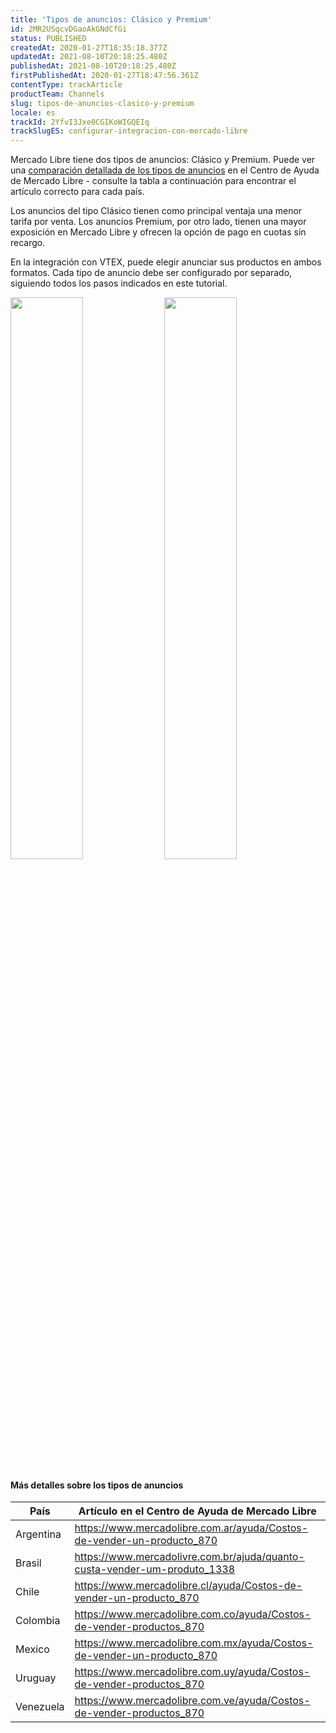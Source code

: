 ```yaml
---
title: 'Tipos de anuncios: Clásico y Premium'
id: 2MR2USqcvDGaoAkGNdCfGi
status: PUBLISHED
createdAt: 2020-01-27T18:35:18.377Z
updatedAt: 2021-08-10T20:18:25.480Z
publishedAt: 2021-08-10T20:18:25.480Z
firstPublishedAt: 2020-01-27T18:47:56.361Z
contentType: trackArticle
productTeam: Channels
slug: tipos-de-anuncios-clasico-y-premium
locale: es
trackId: 2YfvI3Jxe0CGIKoWIGQEIq
trackSlugES: configurar-integracion-con-mercado-libre
---
```


Mercado Libre tiene dos tipos de anuncios: Clásico y Premium. Puede ver una [comparación detallada de los tipos de anuncios](https://www.mercadolibre.com.ar/ayuda/Costos-para-vender-productos_870) en el Centro de Ayuda de Mercado Libre - consulte la tabla a continuación para encontrar el artículo correcto para cada país.

Los anuncios del tipo Clásico tienen como principal ventaja una menor tarifa por venta. Los anuncios Premium, por otro lado, tienen una mayor exposición en Mercado Libre y ofrecen la opción de pago en cuotas sin recargo.

En la integración con VTEX, puede elegir anunciar sus productos en ambos formatos. Cada tipo de anuncio debe ser configurado por separado, siguiendo todos los pasos indicados en este tutorial.

<img style="width:48%;" src="https://images.ctfassets.net/alneenqid6w5/65sXxgN6qA2i0faa1i3UqZ/db79bd4140d93a987ff0a9fa6e013aa6/mercadolivre-classic-pt.png"/>
<span style="width:4%;"/>
<img style="width:48%;" src="https://images.ctfassets.net/alneenqid6w5/2m56Xo8kVHJD8gQZZHTAKt/7cbfdb8a46cec1d825381c592783f053/mercadolivre-premium-pt.png"/>

#### Más detalles sobre los tipos de anuncios

| País       | Artículo en el Centro de Ayuda de Mercado Libre |
| ---------- | ---------- |
| Argentina | https://www.mercadolibre.com.ar/ayuda/Costos-de-vender-un-producto_870 |
| Brasil | https://www.mercadolivre.com.br/ajuda/quanto-custa-vender-um-produto_1338 |
| Chile | https://www.mercadolibre.cl/ayuda/Costos-de-vender-un-producto_870 |
| Colombia | https://www.mercadolibre.com.co/ayuda/Costos-de-vender-productos_870 
| Mexico | https://www.mercadolibre.com.mx/ayuda/Costos-de-vender-un-producto_870 
| Uruguay | https://www.mercadolibre.com.uy/ayuda/Costos-de-vender-productos_870 
| Venezuela | https://www.mercadolibre.com.ve/ayuda/Costos-de-vender-productos_870 |
